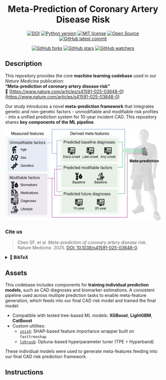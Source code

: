 <div align="center">
<h1>
Meta-Prediction of Coronary Artery Disease Risk
</h1>

[![DOI](https://img.shields.io/badge/DOI-pending-blue.svg)](https://doi.org/)
[![Python version](https://img.shields.io/badge/Python-3.7%E2%80%933.12-blue.svg)](https://github.com/TorkamaniLab/CAD_meta_prediction)
[![MIT license](https://img.shields.io/badge/License-MIT-green.svg)](https://github.com/TorkamaniLab/CAD_meta_prediction/blob/main/LICENSE)
[![Open Source](https://img.shields.io/badge/Open-Source-orange.svg)](https://github.com/TorkamaniLab/CAD_meta_prediction/blob/main/LICENSE) 
[![GitHub latest commit](https://badgen.net/github/last-commit/TorkamaniLab/CAD_meta_prediction)](https://github.com/TorkamaniLab/CAD_meta_prediction/commits)  

[![GitHub forks](https://img.shields.io/github/forks/TorkamaniLab/CAD_meta_prediction.svg?style=social&label=Fork&maxAge=2592000)](https://github.com/TorkamaniLab/CAD_meta_prediction/network/) 
[![GitHub stars](https://img.shields.io/github/stars/TorkamaniLab/CAD_meta_prediction.svg?style=social&label=Star&maxAge=2592000)](https://github.com/TorkamaniLab/CAD_meta_prediction/stargazers/) 
[![GitHub watchers](https://img.shields.io/github/watchers/TorkamaniLab/CAD_meta_prediction.svg?style=social&label=Watch&maxAge=2592000)](https://github.com/TorkamaniLab/CAD_meta_prediction/watchers/)
</div>


## Description

This repository provides the core **machine learning codebase** used in our *Nature Medicine* publication:  
**“Meta-prediction of coronary artery disease risk”**  
🔗 [https://www.nature.com/articles/s41591-025-03648-0](https://www.nature.com/articles/s41591-025-03648-0)

Our study introduces a novel **meta-prediction framework** that integrates genetic and non-genetic factors - unmodifiable and modifiable risk profiles - into a unified prediction system for 10-year incident CAD. This repository shares **key components of the ML pipeline**.

![CAD_meta_prediction](./img/NatMed_metaprediction_fig1b.png?raw=true "CAD_meta_prediction")


### Cite us
> Chen SF, et al. *Meta-prediction of coronary artery disease risk*. Nature Medicine. 2025. [DOI: 10.1038/s41591-025-03648-0](https://doi.org/10.1038/s41591-025-03648-0).  
<details>
<summary><strong>📎 BibTeX</strong></summary>

```bibtex
@article{chen2025metapred,
  title={Meta-prediction of coronary artery disease risk},
  author={Chen, Shang-Fu and Lee, Sang Eun and Sadaei, Hossein Javedani and Park, Jun-Bean and Khattab, Ahmed and Chen, Jei-Fu and Henegar, Corneliu and Wineinger, Nathan E. and Muse, Evan D. and Torkamani, Ali},
  journal={Nature Medicine},
  year={2025},
  month={Apr},
  publisher={Nature Portfolio},
  doi={10.1038/s41591-025-03648-0},
  url={https://www.nature.com/articles/s41591-025-03648-0}
}
```
</details>


## Assets

This codebase includes components for **training individual prediction models**, such as CAD diagnoses and biomarker estimations. A consistent pipeline used across multiple prediction tasks to enable meta-feature generation, which feeds into our final CAD risk model and trained the final model:

- Compatible with tested tree-based ML models: **XGBoost**, **LightGBM**, **CatBoost**
- Custom utilities:
  - [`zoish`](https://github.com/TorkamaniLab/zoish): SHAP-based feature importance wrapper built on `fasttreeshap`
  - [`lohrasb`](https://github.com/TorkamaniLab/lohrasb): Optuna-based hyperparameter tuner (TPE + Hyperband)

These individual models were used to generate meta-features feeding into our final CAD risk prediction framework.
 

## Instructions